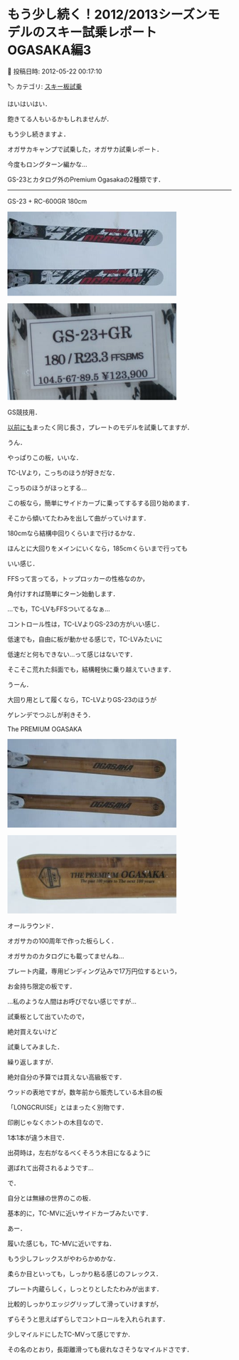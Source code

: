 # もう少し続く！2012/2013シーズンモデルのスキー試乗レポート　OGASAKA編3

📅 投稿日時: 2012-05-22 00:17:10

🏷️ カテゴリ: [スキー板試乗](c0bd8048615710cee890e403a36cc9a2b.md)

はいはいはい．


飽きてる人もいるかもしれませんが．


もう少し続きますよ．


オガサカキャンプで試乗した，オガサカ試乗レポート．





今度もロングターン編かな…


GS-23とカタログ外のPremium Ogasakaの2種類です．


----


[]()


GS-23 + RC-600GR 180cm　




![8de2b51b5eddd4b62f46a5b521144ac5.jpg](images/8de2b51b5eddd4b62f46a5b521144ac5.jpg)






![2d7c2a6409d31c56e6e6ed2f15a3f2e7.jpg](images/2d7c2a6409d31c56e6e6ed2f15a3f2e7.jpg)




GS競技用．


[以前にも](e25e9e1700b0cabb30dd3d389dade1e55.md)まったく同じ長さ，プレートのモデルを試乗してますが．


うん．


やっぱりこの板，いいな．


TC-LVより，こっちのほうが好きだな．


こっちのほうがほっとする…


この板なら，簡単にサイドカーブに乗ってするする回り始めます．


そこから傾いてたわみを出して曲がっていけます．


180cmなら結構中回りくらいまで行けるかな．


ほんとに大回りをメインにいくなら，185cmくらいまで行っても


いい感じ．


FFSって言ってる，トップロッカーの性格なのか，


角付けすれば簡単にターン始動します．


…でも，TC-LVもFFSついてるなぁ…


コントロール性は，TC-LVよりGS-23の方がいい感じ．


低速でも，自由に板が動かせる感じで，TC-LVみたいに


低速だと何もできない…って感じはないです．


そこそこ荒れた斜面でも，結構軽快に乗り越えていきます．


うーん．


大回り用として履くなら，TC-LVよりGS-23のほうが


ゲレンデでつぶしが利きそう．





[]()


The PREMIUM OGASAKA




![9451b35fd5e5314c4d83cd78bd5594cf.jpg](images/9451b35fd5e5314c4d83cd78bd5594cf.jpg)






![8a2cf692f46f1ca163566d071bea8dab.jpg](images/8a2cf692f46f1ca163566d071bea8dab.jpg)







オールラウンド．


オガサカの100周年で作った板らしく．


オガサカのカタログにも載ってませんね…


プレート内蔵，専用ビンディング込みで17万円位するという，


お金持ち限定の板です．


…私のような人間はお呼びでない感じですが…


試乗板として出ていたので，


絶対買えないけど


試乗してみました．


繰り返しますが．


絶対自分の予算では買えない高級板です．


ウッドの表地ですが，数年前から販売している木目の板


「LONGCRUISE」とはまったく別物です．


印刷じゃなくホントの木目なので．


1本1本が違う木目で．


出荷時は，左右がなるべくそろう木目になるように


選ばれて出荷されるようです…





で．


自分とは無縁の世界のこの板．


基本的に，TC-MVに近いサイドカーブみたいです．


あー．


履いた感じも，TC-MVに近いですね．


もう少しフレックスがやわらかめかな．


柔らか目といっても，しっかり粘る感じのフレックス．


プレート内蔵らしく，しっとりとしたたわみが出ます．


比較的しっかりエッジグリップして滑っていけますが，


ずらそうと思えばずらしでコントロールを入れられます．


少しマイルドにしたTC-MVって感じですか．


その名のとおり，長距離滑っても疲れなさそうなマイルドさです．
